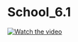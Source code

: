 # School_6.1

[![Watch the video](https://www.drodd.com/images14/white2.jpg)]([https://youtu.be/T-D1KVIuvjA](https://inucomindialimited2018-my.sharepoint.com/personal/santoshkedari_inucom_org/_layouts/15/stream.aspx?id=%2Fpersonal%2Fsantoshkedari%5Finucom%5Forg%2FDocuments%2FSchool%2F14%2D07%2D2023%2FSchool%2014%20July%202023%2Emp4&ga=1)https://inucomindialimited2018-my.sharepoint.com/personal/santoshkedari_inucom_org/_layouts/15/stream.aspx?id=%2Fpersonal%2Fsantoshkedari%5Finucom%5Forg%2FDocuments%2FSchool%2F14%2D07%2D2023%2FSchool%2014%20July%202023%2Emp4&ga=1)
